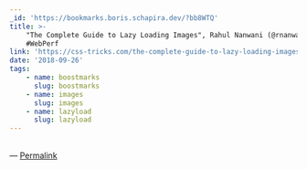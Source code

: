 ```yaml
---
_id: 'https://bookmarks.boris.schapira.dev/?bb8WTQ'
title: >-
    "The Complete Guide to Lazy Loading Images", Rahul Nanwani (@rnanwani)
    #WebPerf
link: 'https://css-tricks.com/the-complete-guide-to-lazy-loading-images/'
date: '2018-09-26'
tags:
    - name: boostmarks
      slug: boostmarks
    - name: images
      slug: images
    - name: lazyload
      slug: lazyload
---
```


<br>&#8212;
<a href="https://bookmarks.boris.schapira.dev/?bb8WTQ" title="Permalink">Permalink</a>
